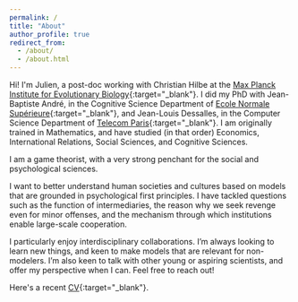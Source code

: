 ```yaml
---
permalink: /
title: "About"
author_profile: true
redirect_from: 
  - /about/
  - /about.html
---
```


Hi! I'm Julien, a post-doc working with Christian Hilbe at the [Max Planck Institute for Evolutionary Biology](http://web.evolbio.mpg.de/social-behaviour){:target="_blank"}. I did my PhD with Jean-Baptiste André, in the Cognitive Science Department of [Ecole Normale Supérieure](https://cognition.ens.fr/en){:target="_blank"}, and Jean-Louis Dessalles, in the Computer Science Department of [Telecom Paris](https://www.telecom-paris.fr/en/research/laboratories/information-processing-and-communication-laboratory-ltci){:target="_blank"}. I am originally trained in Mathematics, and have studied (in that order) Economics, International Relations, Social Sciences, and Cognitive Sciences.

I am a game theorist, with a very strong penchant for the social and psychological sciences. 
<!--By and large, I try to take a cognitive approach to reputation and cooperation: What information do we need to infer that a partner is trustworthy? Based on what model of the social world can we make this inference? Under what conditions will people evolve to cooperate according to our model of the social world? These are the types of questions that would keep me up all night if I didn't already have a young daughter.-->
I want to better understand human societies and cultures based on models that are grounded in psychological first principles.
I have tackled questions such as the function of intermediaries, the reason why we seek revenge even for minor offenses, and the mechanism through which institutions enable large-scale cooperation.

I particularly enjoy interdisciplinary collaborations. I’m always looking to learn new things, and keen to make models that are relevant for non-modelers. I’m also keen to talk with other young or aspiring scientists, and offer my perspective when I can. Feel free to reach out! 

<!--With collaborators from across these disciplines, I have addressed questions such as the function of revenge, or the mechanism through which institutions enable large-scale cooperation.

Recently, I have tried to take a cognitive approach to reputation and cooperation: What information do we need to infer that a partner is trustworthy? Based on what model of the social world can we make this inference? Under what conditions will people evolve to cooperate according to our model of the social world?
-->

Here's a recent [CV](files/CV.pdf){:target="_blank"}.